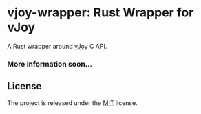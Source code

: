 # vjoy-wrapper: Rust Wrapper for vJoy
A Rust wrapper around [vJoy](https://sourceforge.net/projects/vjoystick/) C API.

### More information soon...

## License
The project is released under the [MIT](./LICENSE.md) license.